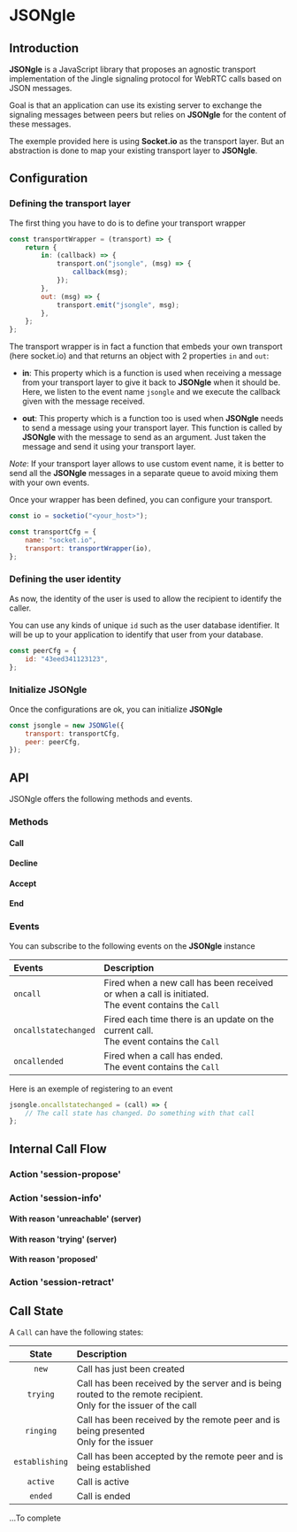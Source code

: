 # JSONgle

## Introduction

**JSONgle** is a JavaScript library that proposes an agnostic transport implementation of the Jingle signaling protocol for WebRTC calls based on JSON messages.

Goal is that an application can use its existing server to exchange the signaling messages between peers but relies on **JSONgle** for the content of these messages.

The exemple provided here is using **Socket.io** as the transport layer. But an abstraction is done to map your existing transport layer to **JSONgle**.

## Configuration

### Defining the transport layer

The first thing you have to do is to define your transport wrapper

```js
const transportWrapper = (transport) => {
    return {
        in: (callback) => {
            transport.on("jsongle", (msg) => {
                callback(msg);
            });
        },
        out: (msg) => {
            transport.emit("jsongle", msg);
        },
    };
};
```

The transport wrapper is in fact a function that embeds your own transport (here socket.io) and that returns an object with 2 properties `in` and `out`:

-   **in**: This property which is a function is used when receiving a message from your transport layer to give it back to **JSONgle** when it should be. Here, we listen to the event name `jsongle` and we execute the callback given with the message received.

-   **out**: This property which is a function too is used when **JSONgle** needs to send a message using your transport layer. This function is called by **JSONgle** with the message to send as an argument. Just taken the message and send it using your transport layer.

_Note_: If your transport layer allows to use custom event name, it is better to send all the **JSONgle** messages in a separate queue to avoid mixing them with your own events.

Once your wrapper has been defined, you can configure your transport.

```js
const io = socketio("<your_host>");

const transportCfg = {
    name: "socket.io",
    transport: transportWrapper(io),
};
```

### Defining the user identity

As now, the identity of the user is used to allow the recipient to identify the caller.

You can use any kinds of unique `id` such as the user database identifier. It will be up to your application to identify that user from your database.

```js
const peerCfg = {
    id: "43eed341123123",
};
```

### Initialize JSONgle

Once the configurations are ok, you can initialize **JSONgle**

```js
const jsongle = new JSONGle({
    transport: transportCfg,
    peer: peerCfg,
});
```

## API

JSONgle offers the following methods and events.

### Methods

#### Call

#### Decline

#### Accept

#### End

### Events

You can subscribe to the following events on the **JSONgle** instance

| Events               | Description                                                                                           |
| :------------------- | :---------------------------------------------------------------------------------------------------- |
| `oncall`             | Fired when a new call has been received or when a call is initiated.<br>The event contains the `Call` |
| `oncallstatechanged` | Fired each time there is an update on the current call.<br>The event contains the `Call`              |
| `oncallended`        | Fired when a call has ended.<br>The event contains the `Call`                                         |

Here is an exemple of registering to an event

```js
jsongle.oncallstatechanged = (call) => {
    // The call state has changed. Do something with that call
};
```

## Internal Call Flow

### Action 'session-propose'

### Action 'session-info'

#### With reason 'unreachable' (server)

#### With reason 'trying' (server)

#### With reason 'proposed'

### Action 'session-retract'

## Call State

A `Call` can have the following states:

|   **State**    | **Description**                                                                                                      |
| :------------: | :------------------------------------------------------------------------------------------------------------------- |
|     `new`      | Call has just been created                                                                                           |
|    `trying`    | Call has been received by the server and is being routed to the remote recipient.<br>Only for the issuer of the call |
|   `ringing`    | Call has been received by the remote peer and is being presented<br>Only for the issuer                              |
| `establishing` | Call has been accepted by the remote peer and is being established                                                   |
|    `active`    | Call is active                                                                                                       |
|    `ended`     | Call is ended                                                                                                        |

...To complete
